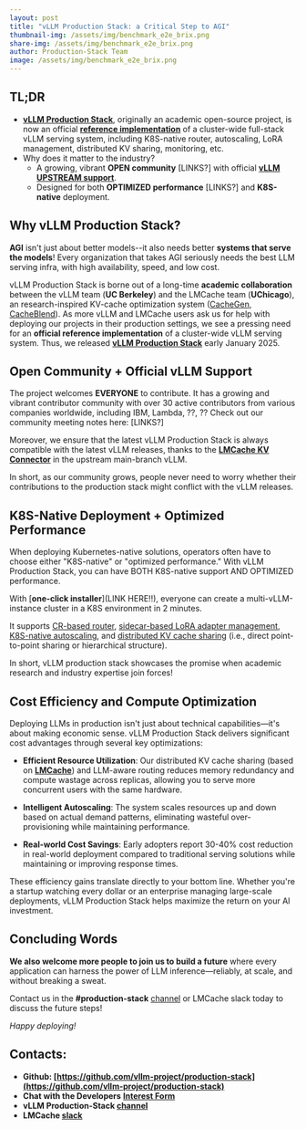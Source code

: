 ```yaml
---
layout: post
title: "vLLM Production Stack: a Critical Step to AGI"
thumbnail-img: /assets/img/benchmark_e2e_brix.png
share-img: /assets/img/benchmark_e2e_brix.png
author: Production-Stack Team
image: /assets/img/benchmark_e2e_brix.png
---
```

<be>





## TL;DR

- [**vLLM Production Stack**](https://github.com/vllm-project/production-stack), originally an academic open-source project, is now an official [**reference implementation**](https://docs.vllm.ai/en/stable/deployment/k8s.html) of a cluster-wide full-stack vLLM serving system, including K8S-native router, autoscaling, LoRA management, distributed KV sharing, monitoring, etc.
- Why does it matter to the industry? 
  - A growing, vibrant **OPEN community** [LINKS?] with official [**vLLM UPSTREAM support**](https://github.com/vllm-project/vllm/pull/12953).
  - Designed for both **OPTIMIZED performance** [LINKS?] and **K8S-native** deployment.


## Why vLLM Production Stack?

**AGI** isn't just about better models--it also needs better **systems that serve the models**! Every organization that takes AGI seriously needs the best LLM serving infra, with high availability, speed, and low cost.

vLLM Production Stack is borne out of a long-time **academic collaboration** between the vLLM team (**UC Berkeley**) and the LMCache team (**UChicago**), an research-inspired KV-cache optimization system ([CacheGen](https://dl.acm.org/doi/10.1145/3651890.3672274), [CacheBlend](https://arxiv.org/abs/2405.16444)). 
As more vLLM and LMCache users ask us for help with deploying our projects in their production settings, we see a pressing need for an **official reference implementation** of a cluster-wide vLLM serving system. Thus, we released [**vLLM Production Stack**](https://github.com/vllm-project/production-stack) early January 2025. 



## Open Community + Official vLLM Support

The project welcomes **EVERYONE** to contribute. It has a growing and vibrant contributor community with over 30 active contributors from various companies worldwide, including IBM, Lambda, ??, ??
Check out our community meeting notes here: [LINKS?]

Moreover, we ensure that the latest vLLM Production Stack is always compatible with the latest vLLM releases, thanks to the [**LMCache KV Connector**](https://github.com/vllm-project/vllm/pull/12953) in the upstream main-branch vLLM.

In short, as our community grows, people never need to worry whether their contributions to the production stack might conflict with the vLLM releases.



## K8S-Native Deployment + Optimized Performance

When deploying Kubernetes-native solutions, operators often have to choose either "K8S-native" or "optimized performance." With vLLM Production Stack, you can have BOTH K8S-native support AND OPTIMIZED performance. 

With [**one-click installer**](LINK HERE!!), everyone can create a multi-vLLM-instance cluster in a K8S environment in 2 minutes. 

It supports [CR-based router](link), [sidecar-based LoRA adapter management](link), [K8S-native autoscaling](link), and [distributed KV cache sharing](link) (i.e., direct point-to-point sharing or hierarchical structure). 

In short, vLLM production stack showcases the promise when academic research and industry expertise join forces! 

## Cost Efficiency and Compute Optimization

Deploying LLMs in production isn't just about technical capabilities—it's about making economic sense. vLLM Production Stack delivers significant cost advantages through several key optimizations:

- **Efficient Resource Utilization**: Our distributed KV cache sharing (based on [**LMCache**](https://github.com/LMCache/LMCache)) and LLM-aware routing reduces memory redundancy and compute wastage across replicas, allowing you to serve more concurrent users with the same hardware.

- **Intelligent Autoscaling**: The system scales resources up and down based on actual demand patterns, eliminating wasteful over-provisioning while maintaining performance.

- **Real-world Cost Savings**: Early adopters report 30-40% cost reduction in real-world deployment compared to traditional serving solutions while maintaining or improving response times.

These efficiency gains translate directly to your bottom line. Whether you're a startup watching every dollar or an enterprise managing large-scale deployments, vLLM Production Stack helps maximize the return on your AI investment.

## Concluding Words

**We also welcome more people to join us to build a future** where every application can harness the power of LLM inference—reliably, at scale, and without breaking a sweat. 

Contact us in the **#production-stack** [channel](https://vllm-dev.slack.com/archives/C089SMEAKRA) or LMCache slack today to discuss the future steps!

*Happy deploying!*

## Contacts:

- **Github: [https://github.com/vllm-project/production-stack](https://github.com/vllm-project/production-stack)**
- **Chat with the Developers** **[Interest Form](https://forms.gle/mQfQDUXbKfp2St1z7)**
- **vLLM Production-Stack [channel](https://vllm-dev.slack.com/archives/C089SMEAKRA)**
- **LMCache [slack](https://join.slack.com/t/lmcacheworkspace/shared_invite/zt-2viziwhue-5Amprc9k5hcIdXT7XevTaQ)**
